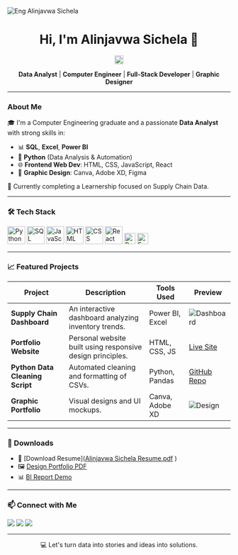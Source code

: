 ![Eng Alinjavwa Sichela](https://github.com/user-attachments/assets/282963b5-8434-41c2-8683-6856d26ffe3a)<h1 align="center"> Hi, I'm Alinjavwa Sichela 👋</h1>

<p align="center">
  <img src="https://user-images.githubusercontent.com/74038190/212749447-bfb7e725-6987-49d9-ae85-2015e3e7cc41.gif" width="20" alt="Data Animation"/>
</p>

<p align="center">
  <b>Data Analyst</b> | <b>Computer Engineer</b> | <b>Full-Stack Developer</b> | <b>Graphic Designer</b>
</p>

---

### About Me

🎓 I'm a Computer Engineering graduate and a passionate **Data Analyst** with strong skills in:

- 📊 **SQL**, **Excel**, **Power BI**
- 🐍 **Python** (Data Analysis & Automation)
- 🌐 **Frontend Web Dev**: HTML, CSS, JavaScript, React
- 🎨 **Graphic Design**: Canva, Adobe XD, Figma

🔭 Currently completing a Learnership focused on Supply Chain Data.

---

### 🛠️ Tech Stack

<p align="left">
  <img src="https://cdn.jsdelivr.net/gh/devicons/devicon/icons/python/python-original.svg" height="40" alt="Python" />
  <img src="https://cdn.jsdelivr.net/gh/devicons/devicon/icons/mysql/mysql-original.svg" height="40" alt="SQL" />
  <img src="https://cdn.jsdelivr.net/gh/devicons/devicon/icons/javascript/javascript-original.svg" height="40" alt="JavaScript" />
  <img src="https://cdn.jsdelivr.net/gh/devicons/devicon/icons/html5/html5-original.svg" height="40" alt="HTML" />
  <img src="https://cdn.jsdelivr.net/gh/devicons/devicon/icons/css3/css3-original.svg" height="40" alt="CSS" />
  <img src="https://cdn.jsdelivr.net/gh/devicons/devicon/icons/react/react-original.svg" height="40" alt="React" />
  <img src="https://img.shields.io/badge/Power%20BI-F2C811?style=flat-square&logo=powerbi&logoColor=black" height="25" alt="Power BI" />
  <img src="https://img.shields.io/badge/Microsoft%20Excel-217346?style=flat-square&logo=microsoft-excel&logoColor=white" height="25" alt="Excel" />
</p>

---

### 📈 Featured Projects

| Project | Description | Tools Used | Preview |
|--------|-------------|------------|---------|
| **Supply Chain Dashboard** | An interactive dashboard analyzing inventory trends. | Power BI, Excel | ![Dashboard](images/supply_dashboard.png) |
| **Portfolio Website** | Personal website built using responsive design principles. | HTML, CSS, JS | [Live Site](https://your-website.com) |
| **Python Data Cleaning Script** | Automated cleaning and formatting of CSVs. | Python, Pandas | [GitHub Repo](https://github.com/yourusername/project-name) |
| **Graphic Portfolio** | Visual designs and UI mockups. | Canva, Adobe XD | ![Design](images/ui_mockup.png) |

---

### 📁 Downloads

- 📄 [Download Resume]([Alinjavwa Sichela Resume.pdf](https://github.com/user-attachments/files/19820678/Alinjavwa.Sichela.Resume.pdf)
)
- 🖼️ [Design Portfolio PDF](files/design-portfolio.pdf)
- 📊 [BI Report Demo](files/bi-sample.pbix)

---

### 📫 Connect with Me

<p>
  <a href="https://www.linkedin.com/in/your-linkedin"><img src="https://img.shields.io/badge/LinkedIn-0077B5?style=flat&logo=linkedin&logoColor=white"/></a>
  <a href="mailto:your.email@example.com"><img src="https://img.shields.io/badge/Gmail-D14836?style=flat&logo=gmail&logoColor=white"/></a>
  <a href="https://your-portfolio-site.com"><img src="https://img.shields.io/badge/Portfolio-000?style=flat&logo=google-chrome&logoColor=white"/></a>
</p>

---

<p align="center">
  💻 Let's turn data into stories and ideas into solutions.
</p>
